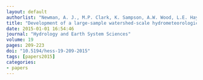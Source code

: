 ```yaml
---
layout: default
authorlist: "Newman, A. J., M.P. Clark, K. Sampson, A.W. Wood, L.E. Hay, A. Bock, R.J. Viger, D. Blodgett, L. Brekke, J.R. Arnold, T. Hopson, and Q. Duan"
title: "Development of a large-sample watershed-scale hydrometeorological data set for the contiguous USA: data set characteristics and assessment of regional variability in hydrologic model performance"
date: 2015-01-01 16:54:46
journal: "Hydrology and Earth System Sciences"
volume: 19
pages: 209-223
doi: "10.5194/hess-19-209-2015"
tags: [papers2015]
categories:
- papers
---
```


